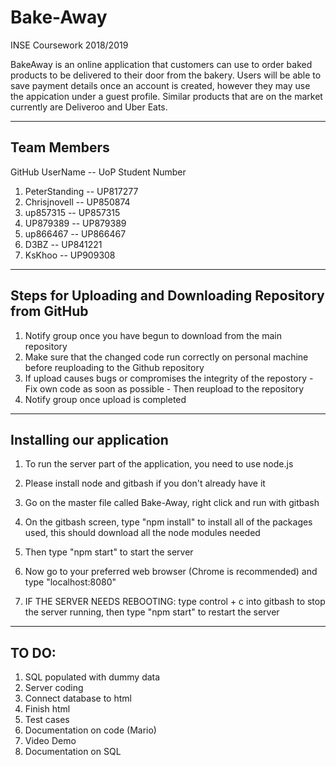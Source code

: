 # Bake-Away
INSE Coursework 2018/2019

BakeAway is an online  application that customers can use to order baked products to be delivered to their door from the bakery. Users will be able to save payment details once an account is created, however they may use the appication under a guest profile. Similar products that are on the market currently are Deliveroo and Uber Eats.

------------
Team Members
------------
GitHub UserName   -- UoP Student Number  
1. PeterStanding  -- UP817277            
2. Chrisjnovell   -- UP850874            
3. up857315       -- UP857315            
4. UP879389       -- UP879389             
5. up866467       -- UP866467            
6. D3BZ           -- UP841221            
7. KsKhoo         -- UP909308             

----------------------------------------------------------
Steps for Uploading and Downloading Repository from GitHub
----------------------------------------------------------
1. Notify group once you have begun to download from the main repository
2. Make sure that the changed code run correctly on personal machine before reuploading to the Github repository
3. If upload causes bugs or compromises the integrity of the repostory - Fix own code as soon as possible - Then reupload to the repository
4. Notify group once upload is completed

--------------------------
Installing our application
--------------------------
1. To run the server part of the application, you need to use node.js
2. Please install node and gitbash if you don't already have it
3. Go on the master file called Bake-Away, right click and run with gitbash
4. On the gitbash screen, type "npm install" to install all of the packages used, this should download all the node modules needed
5. Then type "npm start" to start the server
6. Now go to your preferred web browser (Chrome is recommended) and type "localhost:8080"

7. IF THE SERVER NEEDS REBOOTING: type control + c into gitbash to stop the server running, then type "npm start" to restart the server

------
TO DO: 
------
1. SQL populated with dummy data
2. Server coding 
3. Connect database to html 
4. Finish html 
5. Test cases 
6. Documentation on code (Mario) 
7. Video Demo 
8. Documentation on SQL 
